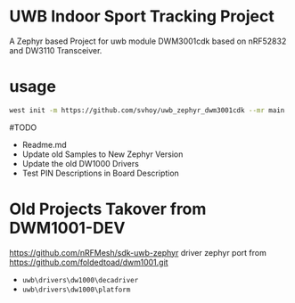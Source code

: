 # UWB Indoor Sport Tracking Project 
A Zephyr based Project for uwb module DWM3001cdk based on nRF52832 and DW3110 Transceiver. 

# usage
```bash
west init -m https://github.com/svhoy/uwb_zephyr_dwm3001cdk --mr main
```

#TODO 
- Readme.md 
- Update old Samples to New Zephyr Version 
- Update the old DW1000 Drivers
- Test PIN Descriptions in Board Description

# Old Projects Takover from DWM1001-DEV
https://github.com/nRFMesh/sdk-uwb-zephyr
driver zephyr port from https://github.com/foldedtoad/dwm1001.git

* `uwb\drivers\dw1000\decadriver`
* `uwb\drivers\dw1000\platform`

